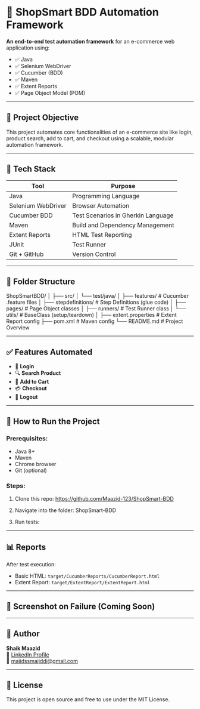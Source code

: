 # 🛒 ShopSmart BDD Automation Framework

**An end-to-end test automation framework** for an e-commerce web application using:
- ✅ Java
- ✅ Selenium WebDriver
- ✅ Cucumber (BDD)
- ✅ Maven
- ✅ Extent Reports
- ✅ Page Object Model (POM)

---

## 📌 Project Objective

This project automates core functionalities of an e-commerce site like login, product search, add to cart, and checkout using a scalable, modular automation framework.

---

## 🧰 Tech Stack

| Tool              | Purpose                            |
|-------------------|------------------------------------|
| Java              | Programming Language               |
| Selenium WebDriver| Browser Automation                 |
| Cucumber BDD      | Test Scenarios in Gherkin Language |
| Maven             | Build and Dependency Management    |
| Extent Reports    | HTML Test Reporting                |
| JUnit             | Test Runner                        |
| Git + GitHub      | Version Control                    |

---

## 📁 Folder Structure
ShopSmartBDD/
│
├── src/
│ └── test/java/
│ ├── features/ # Cucumber .feature files
│ ├── stepdefinitions/ # Step Definitions (glue code)
│ ├── pages/ # Page Object classes
│ ├── runners/ # Test Runner class
│ └── utils/ # BaseClass (setup/teardown)
│
├── extent.properties # Extent Report config
├── pom.xml # Maven config
└── README.md # Project Overview

---

## ✅ Features Automated

- 🔐 **Login**
- 🔍 **Search Product**
- 🛒 **Add to Cart**
- 💳 **Checkout**
- 🚪 **Logout**

---

## 🧪 How to Run the Project

### Prerequisites:
- Java 8+
- Maven
- Chrome browser
- Git (optional)

### Steps:

1. Clone this repo:
https://github.com/Maazid-123/ShopSmart-BDD

2. Navigate into the folder:
ShopSmart-BDD

3. Run tests:
   
---

## 📊 Reports

After test execution:
- Basic HTML: `target/CucumberReports/CucumberReport.html`
- Extent Report: `target/ExtentReport/ExtentReport.html`

---

## 📸 Screenshot on Failure (Coming Soon)

---

## 📌 Author

**Shaik Maazid**  
🔗 [LinkedIn Profile](https://www.linkedin.com/in/shaikmaazid)  
📧 majidssmajiddj@gmail.com

---

## 📃 License

This project is open source and free to use under the MIT License.
